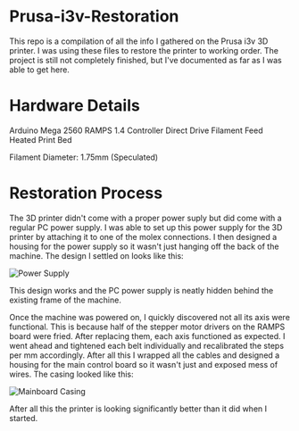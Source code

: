 # Prusa-i3v-Restoration

This repo is a compilation of all the info I gathered on the Prusa i3v 3D printer. I was using these files to restore the printer to working order. The project is still not completely finished, but I've documented as far as I was able to get here.

# Hardware Details

Arduino Mega 2560
RAMPS 1.4 Controller
Direct Drive Filament Feed
Heated Print Bed

Filament Diameter: 1.75mm (Speculated)

# Restoration Process

The 3D printer didn't come with a proper power suply but did come with a regular PC power supply. I was able to set up this power supply for the 3D printer by attaching it to one of the molex connections. I then designed a housing for the power supply so it wasn't just hanging off the back of the machine. The design I settled on looks like this: 

![Power Supply](https://github.com/hypertacos520/Prusa-i3v-Restoration/blob/main/Assets/PowerSupply.png?raw=true)

This design works and the PC power supply is neatly hidden behind the existing frame of the machine.

Once the machine was powered on, I quickly discovered not all its axis were functional. This is because half of the stepper motor drivers on the RAMPS board were fried. After replacing them, each axis functioned as expected. I went ahead and tightened each belt individually and recalibrated the steps per mm accordingly. After all this I wrapped all the cables and designed a housing for the main control board so it wasn't just and exposed mess of wires. The casing looked like this:

![Mainboard Casing](https://github.com/hypertacos520/Prusa-i3v-Restoration/blob/main/Assets/Mainboard.png?raw=true)

After all this the printer is looking significantly better than it did when I started. 